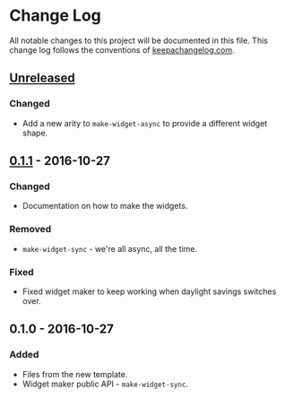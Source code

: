 # Change Log
All notable changes to this project will be documented in this file. This change log follows the conventions of [keepachangelog.com](http://keepachangelog.com/).

## [Unreleased]
### Changed
- Add a new arity to `make-widget-async` to provide a different widget shape.

## [0.1.1] - 2016-10-27
### Changed
- Documentation on how to make the widgets.

### Removed
- `make-widget-sync` - we're all async, all the time.

### Fixed
- Fixed widget maker to keep working when daylight savings switches over.

## 0.1.0 - 2016-10-27
### Added
- Files from the new template.
- Widget maker public API - `make-widget-sync`.

[Unreleased]: https://github.com/your-name/inc-align/compare/0.1.1...HEAD
[0.1.1]: https://github.com/your-name/inc-align/compare/0.1.0...0.1.1
